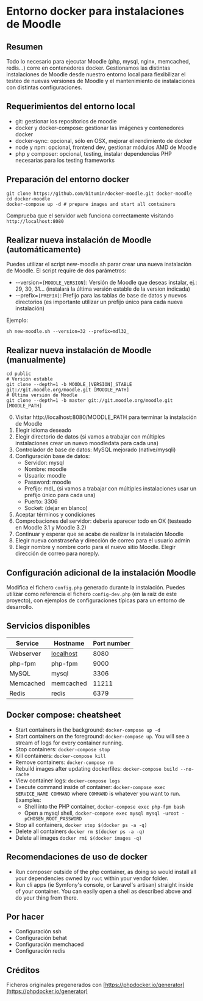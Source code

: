 # Entorno docker para instalaciones de Moodle

## Resumen

Todo lo necesario para ejecutar Moodle (php, mysql, nginx, memcached, redis...) corre en contenedores docker. Gestionamos las distintas instalaciones de Moodle desde nuestro entorno local para flexibilizar el testeo de nuevas versiones de Moodle y el mantenimiento de instalaciones con distintas configuraciones.

## Requerimientos del entorno local

* git: gestionar los repositorios de moodle
* docker y docker-compose: gestionar las imágenes y contenedores docker
* docker-sync: opcional, sólo en OSX, mejorar el rendimiento de docker
* node y npm: opcional, frontend dev, gestionar módulos AMD de Moodle
* php y composer: opcional, testing, instalar dependencias PHP necesarias para los testing frameworks

## Preparación del entorno docker

```
git clone https://github.com/bitumin/docker-moodle.git docker-moodle
cd docker-moodle
docker-compose up -d # prepare images and start all containers
```

Comprueba que el servidor web funciona correctamente visitando `http://localhost:8080`

## Realizar nueva instalación de Moodle (automáticamente)

Puedes utilizar el script new-moodle.sh parar crear una nueva instalación de Moodle. 
El script require de dos parámetros:
* --version=`[MOODLE_VERSION]`: Versión de Moodle que deseas instalar, ej.: 29, 30, 31... (instalará la última versión estable de la version indicada)
* --prefix=`[PREFIX]`: Prefijo para las tablas de base de datos y nuevos directorios (es importante utilizar un prefijo único para cada nueva instalación)

Ejemplo:
```
sh new-moodle.sh --version=32 --prefix=mdl32_
```

## Realizar nueva instalación de Moodle (manualmente)

```
cd public
# Versión estable
git clone --depth=1 -b MOODLE_[VERSION]_STABLE git://git.moodle.org/moodle.git [MOODLE_PATH] 
# Última versión de Moodle
git clone --depth=1 -b master git://git.moodle.org/moodle.git [MOODLE_PATH] 
```

0. Visitar http://localhost:8080/MOODLE_PATH para terminar la instalación de Moodle
1. Elegir idioma deseado
2. Elegir directorio de datos (si vamos a trabajar con múltiples instalaciones crear un nuevo moodledata para cada una)
3. Controlador de base de datos: MySQL mejorado (native/mysqli)
4. Configuración base de datos:
    * Servidor: mysql
    * Nombre: moodle
    * Usuario: moodle
    * Password: moodle
    * Prefijo: mdl_ (si vamos a trabajar con múltiples instalaciones usar un prefijo único para cada una)
    * Puerto: 3306
    * Socket: (dejar en blanco)
5. Aceptar términos y condiciones
6. Comprobaciones del servidor: debería aparecer todo en OK (testeado en Moodle 3.1 y Moodle 3.2)
7. Continuar y esperar que se acabe de realizar la instalación Moodle
8. Elegir nueva constraseña y dirección de correo para el usuario admin
9. Elegir nombre y nombre corto para el nuevo sitio Moodle. Elegir dirección de correo para noreply.

## Configuración adicional de la instalación Moodle

Modifica el fichero `config.php` generado durante la instalación. Puedes utilizar como referencia el fichero `config-dev.php` (en la raíz de este proyecto), con ejemplos de configuraciones típicas para un entorno de desarrollo. 

## Servicios disponibles

Service|Hostname|Port number
------|---------|-----------
Webserver|[localhost](http://localhost:8080)|8080
php-fpm|php-fpm|9000
MySQL|mysql|3306
Memcached|memcached|11211
Redis|redis|6379

## Docker compose: cheatsheet

  * Start containers in the background: `docker-compose up -d`
  * Start containers on the foreground: `docker-compose up`. You will see a stream of logs for every container running.
  * Stop containers: `docker-compose stop`
  * Kill containers: `docker-compose kill`
  * Remove containers: `docker-compose rm`
  * Rebuild images after updating dockerfiles: `docker-compose build --no-cache`
  * View container logs: `docker-compose logs`
  * Execute command inside of container: `docker-compose exec SERVICE_NAME COMMAND` where `COMMAND` is whatever you want to run. Examples:
    * Shell into the PHP container, `docker-compose exec php-fpm bash`
    * Open a mysql shell, `docker-compose exec mysql mysql -uroot -pCHOSEN_ROOT_PASSWORD`
  * Stop all containers, `docker stop $(docker ps -a -q)`
  * Delete all containers `docker rm $(docker ps -a -q)`
  * Delete all images `docker rmi $(docker images -q)`

## Recomendaciones de uso de docker

* Run composer outside of the php container, as doing so would install all your dependencies owned by `root` within your vendor folder.
* Run cli apps (ie Symfony's console, or Laravel's artisan) straight inside of your container. You can easily open a shell as described above and do your thing from there.

## Por hacer

* Configuración ssh
* Configuración behat
* Configuración memchaced
* Configuración redis

## Créditos

Ficheros originales pregenerados con [https://phpdocker.io/generator](https://phpdocker.io/generator)
